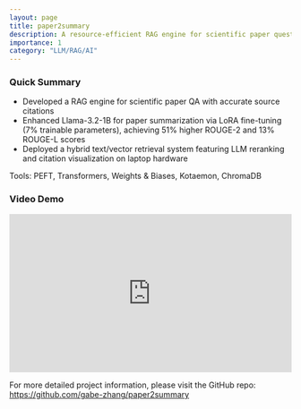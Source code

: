 ```yaml
---
layout: page
title: paper2summary
description: A resource-efficient RAG engine for scientific paper question answering
importance: 1
category: "LLM/RAG/AI"
---
```


### Quick Summary

- Developed a RAG engine for scientific paper QA with accurate source citations 
- Enhanced Llama-3.2-1B for paper summarization via LoRA fine-tuning (7% trainable parameters), achieving 51% higher ROUGE-2 and 13% ROUGE-L scores
- Deployed a hybrid text/vector retrieval system featuring LLM reranking and citation visualization on laptop hardware 

Tools: PEFT, Transformers, Weights & Biases, Kotaemon, ChromaDB

### Video Demo

 <style>
    .video-container {
        position: relative;
        padding-bottom: 56.25%; /* 16:9 Aspect Ratio */
        height: 0;
        overflow: hidden;
    }
    .video-container iframe {
        position: absolute;
        top: 0;
        left: 0;
        width: 100%;
        height: 100%;
        border: none;
    }
</style>
<div class="video-container">
<iframe 
    src="https://www.youtube.com/embed/NsxGwMrflAE" 
    title="YouTube video player" 
    allow="accelerometer; autoplay; clipboard-write; encrypted-media; gyroscope; picture-in-picture" 
    allowfullscreen>
</iframe>
</div>

For more detailed project information, please visit the GitHub repo: <https://github.com/gabe-zhang/paper2summary>
